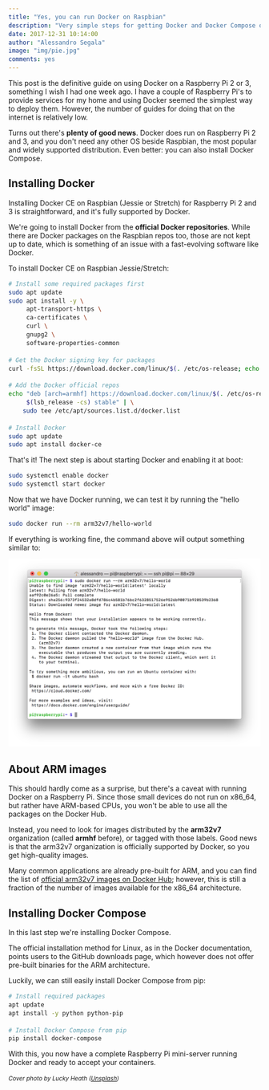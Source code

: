 ```yaml
---
title: "Yes, you can run Docker on Raspbian"
description: "Very simple steps for getting Docker and Docker Compose on Raspberry Pi 2 and 3"
date: 2017-12-31 10:14:00
author: "Alessandro Segala"
image: "img/pie.jpg"
comments: yes
---
```


This post is the definitive guide on using Docker on a Raspberry Pi 2 or 3, something I wish I had one week ago. I have a couple of Raspberry Pi's to provide services for my home and using Docker seemed the simplest way to deploy them. However, the number of guides for doing that on the internet is relatively low.

Turns out there's **plenty of good news**. Docker does run on Raspberry Pi 2 and 3, and you don't need any other OS beside Raspbian, the most popular and widely supported distribution. Even better: you can also install Docker Compose.

## Installing Docker

Installing Docker CE on Raspbian (Jessie or Stretch) for Raspberry Pi 2 and 3 is straightforward, and it's fully supported by Docker.

We're going to install Docker from the **official Docker repositories**. While there are Docker packages on the Raspbian repos too, those are not kept up to date, which is something of an issue with a fast-evolving software like Docker.

To install Docker CE on Raspbian Jessie/Stretch:

````sh
# Install some required packages first
sudo apt update
sudo apt install -y \
     apt-transport-https \
     ca-certificates \
     curl \
     gnupg2 \
     software-properties-common

# Get the Docker signing key for packages
curl -fsSL https://download.docker.com/linux/$(. /etc/os-release; echo "$ID")/gpg | sudo apt-key add -

# Add the Docker official repos
echo "deb [arch=armhf] https://download.docker.com/linux/$(. /etc/os-release; echo "$ID") \
     $(lsb_release -cs) stable" | \
    sudo tee /etc/apt/sources.list.d/docker.list

# Install Docker
sudo apt update
sudo apt install docker-ce
````

That's it! The next step is about starting Docker and enabling it at boot:

````sh
sudo systemctl enable docker
sudo systemctl start docker
````

Now that we have Docker running, we can test it by running the "hello world" image:

````sh
sudo docker run --rm arm32v7/hello-world
````

If everything is working fine, the command above will output something similar to:

![Output of Docker "hello world" image](/assets/docker-pi-hello-world.png)

## About ARM images

This should hardly come as a surprise, but there's a caveat with running Docker on a Raspberry Pi. Since those small devices do not run on x86_64, but rather have ARM-based CPUs, you won't be able to use all the packages on the Docker Hub.

Instead, you need to look for images distributed by the **arm32v7** organization (called **armhf** before), or tagged with those labels. Good news is that the arm32v7 organization is officially supported by Docker, so you get high-quality images.

Many common applications are already pre-built for ARM, and you can find the list of [official arm32v7 images on Docker Hub](https://hub.docker.com/r/arm32v7); however, this is still a fraction of the number of images available for the x86_64 architecture.

## Installing Docker Compose

In this last step we're installing Docker Compose.

The official installation method for Linux, as in the Docker documentation, points users to the GitHub downloads page, which however does not offer pre-built binaries for the ARM architecture.

Luckily, we can still easily install Docker Compose from pip:

````sh
# Install required packages
apt update
apt install -y python python-pip

# Install Docker Compose from pip
pip install docker-compose
````

With this, you now have a complete Raspberry Pi mini-server running Docker and ready to accept your containers.


<small>*Cover photo by Lucky Heath ([Unsplash](https://unsplash.com/@capturebylucy))*</small>